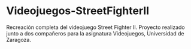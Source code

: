 # Videojuegos-StreetFighterII
Recreación completa del videojuego Street Fighter II. Proyecto realizado junto a dos compañeros para la asignatura Videojuegos, Universidad de Zaragoza.
